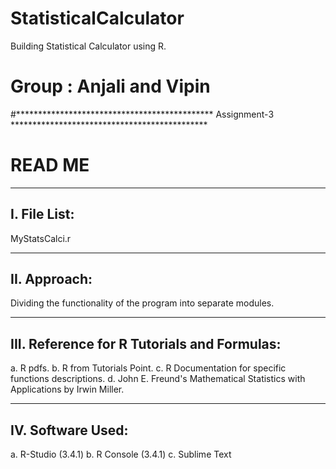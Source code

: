 # StatisticalCalculator
Building Statistical Calculator using R.


# Group : Anjali and Vipin

#********************************************* Assignment-3 *********************************************
#												READ ME 	

_____________
I. File List:
-------------
MyStatsCalci.r


_____________
II. Approach:
-------------
Dividing the functionality of the program into separate modules. 


____________________________________________
III. Reference for R Tutorials and Formulas:
--------------------------------------------
a. R pdfs.
b. R from Tutorials Point.
c. R Documentation for specific functions descriptions.
d. John E. Freund's Mathematical Statistics with Applications by Irwin Miller.


__________________
IV. Software Used:
------------------
a. R-Studio (3.4.1)
b. R Console (3.4.1)
c. Sublime Text
